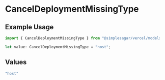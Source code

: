 # CancelDeploymentMissingType

## Example Usage

```typescript
import { CancelDeploymentMissingType } from "@simplesagar/vercel/models/canceldeploymentop.js";

let value: CancelDeploymentMissingType = "host";
```

## Values

```typescript
"host"
```